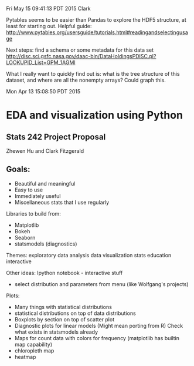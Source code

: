 Fri May 15 09:41:13 PDT 2015
Clark

Pytables seems to be easier than Pandas to explore the HDF5 structure, at
least for starting out. Helpful guide:
http://www.pytables.org/usersguide/tutorials.html#readingandselectingusage

Next steps: find a schema or some metadata for this data set
http://disc.sci.gsfc.nasa.gov/daac-bin/DataHoldingsPDISC.pl?LOOKUPID_List=GPM_1AGMI

What I really want to quickly find out is: what is the tree structure of this
dataset, and where are all the nonempty arrays? Could graph this.


Mon Apr 13 15:08:50 PDT 2015

# EDA and visualization using Python

## Stats 242 Project Proposal

Zhewen Hu and Clark Fitzgerald


## Goals:
- Beautiful and meaningful
- Easy to use
- Immediately useful
- Miscellaneous stats that I use regularly

Libraries to build from:
- Matplotlib
- Bokeh
- Seaborn
- statsmodels (diagnostics)

Themes:
exploratory data analysis
data visualization
stats education
interactive

Other ideas:
Ipython notebook - interactive stuff
- select distribution and parameters from menu (like Wolfgang's projects)

Plots:
- Many things with statistical distributions
- statistical distributions on top of data distributions
- Boxplots by section on top of scatter plot
- Diagnostic plots for linear models (Might mean porting from R)
    Check what exists in statsmodels already
- Maps for count data with colors for frequency (matplotlib has builtin
  map capability)
- chloropleth map
- heatmap



